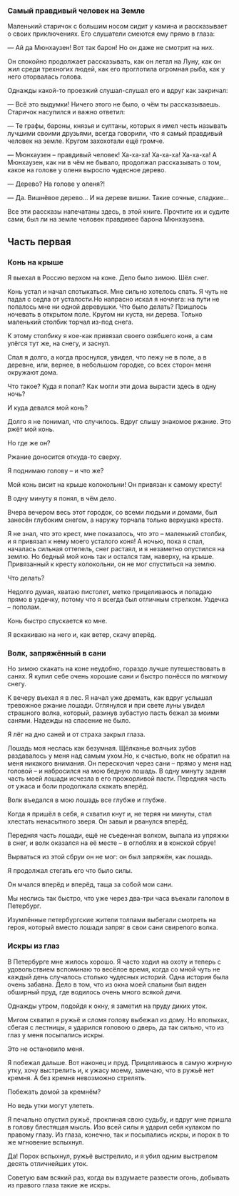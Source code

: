 ### Самый правдивый человек на Земле

Маленький старичок с большим носом сидит у камина и рассказывает о своих приключениях.
Его слушатели смеются ему прямо в глаза:

— Ай да Мюнхаузен!
Вот так барон!
Но он даже не смотрит на них.

Он спокойно продолжает рассказывать, как он летал на Луну, как он жил среди трехногих людей, как его проглотила огромная рыба, как у него оторвалась голова.

Однажды какой-то проезжий слушал-слушал его и вдруг как закричал:

— Всё это выдумки!
Ничего этого не было, о чём ты рассказываешь.
Старичок насупился и важно ответил:

— Те графы, бароны, князья и султаны, которых я имел честь называть лучшими своими друзьями, всегда говорили, что я самый правдивый человек на земле.
Кругом захохотали ещё громче.

— Мюнхаузен – правдивый человек!
Ха-ха-ха!
Ха-ха-ха!
Ха-ха-ха!
А Мюнхаузен, как ни в чём не бывало, продолжал рассказывать о том, какое на голове у оленя выросло чудесное дерево.

— Дерево?
На голове у оленя?!

— Да.
Вишнёвое дерево...
И на дереве вишни.
Такие сочные, сладкие…

Все эти рассказы напечатаны здесь, в этой книге.
Прочтите их и судите сами, был ли на земле человек правдивее барона Мюнхаузена.

## Часть первая

### Конь на крыше

Я выехал в Россию верхом на коне.
Дело было зимою.
Шёл снег.

Конь устал и начал спотыкаться.
Мне сильно хотелось спать.
Я чуть не падал с седла от усталости.Но напрасно искал я ночлега: на пути не попалось мне ни одной деревушки.
Что было делать?
Пришлось ночевать в открытом поле.
Кругом ни куста, ни дерева.
Только маленький столбик торчал из-под снега.

К этому столбику я кое-как привязал своего озябшего коня, а сам улёгся тут же, на снегу, и заснул.

Спал я долго, а когда проснулся, увидел, что лежу не в поле, а в деревне, или, вернее, в небольшом городке, со всех сторон меня окружают дома.

Что такое?
Куда я попал?
Как могли эти дома вырасти здесь в одну ночь?

И куда девался мой конь?

Долго я не понимал, что случилось.
Вдруг слышу знакомое ржание.
Это ржёт мой конь.

Но где же он?

Ржание доносится откуда-то сверху.

Я поднимаю голову – и что же?

Мой конь висит на крыше колокольни!
Он привязан к самому кресту!

В одну минуту я понял, в чём дело.

Вчера вечером весь этот городок, со всеми людьми и домами, был занесён глубоким снегом, а наружу торчала только верхушка креста.

Я не знал, что это крест, мне показалось, что это – маленький столбик, и я привязал к нему моего усталого коня!
А ночью, пока я спал, началась сильная оттепель, снег растаял, и я незаметно опустился на землю.
Но бедный мой конь так и остался там, наверху, на крыше.
Привязанный к кресту колокольни, он не мог спуститься на землю.

Что делать?

Недолго думая, хватаю пистолет, метко прицеливаюсь и попадаю прямо в уздечку, потому что я всегда был отличным стрелком.
Уздечка – пополам.

Конь быстро спускается ко мне.

Я вскакиваю на него и, как ветер, скачу вперёд.

### Волк, запряжённый в сани

Но зимою скакать на коне неудобно, гораздо лучше путешествовать в санях.
Я купил себе очень хорошие сани и быстро понёсся по мягкому снегу.

К вечеру въехал я в лес.
Я начал уже дремать, как вдруг услышал тревожное ржание лошади.
Оглянулся и при свете луны увидел страшного волка, который, разинув зубастую пасть бежал за моими санями.
Надежды на спасение не было.

Я лёг на дно саней и от страха закрыл глаза.

Лошадь моя неслась как безумная.
Щёлканье волчьих зубов раздавалось у меня над самым ухом.Но, к счастью, волк не обратил на меня никакого внимания.
Он перескочил через сани – прямо у меня над головой – и набросился на мою бедную лошадь.
В одну минуту задняя часть моей лошади исчезла в его прожорливой пасти.
Передняя часть от ужаса и боли продолжала скакать вперёд.

Волк въедался в мою лошадь все глубже и глубже.

Когда я пришёл в себя, я схватил кнут и, не теряя ни минуты, стал хлестать ненасытного зверя.
Он завыл и рванулся вперёд.

Передняя часть лошади, ещё не съеденная волком, выпала из упряжки в снег, и волк оказался на её месте – в оглоблях и в конской сбруе!

Вырваться из этой сбруи он не мог: он был запряжён, как лошадь.

Я продолжал стегать его что было силы.

Он мчался вперёд и вперёд, таща за собой мои сани.

Мы неслись так быстро, что уже через два-три часа въехали галопом в Петербург.

Изумлённые петербургские жители толпами выбегали смотреть на героя, который вместо лошади запряг в свои сани свирепого волка.

### Искры из глаз
В Петербурге мне жилось хорошо.
Я часто ходил на охоту и теперь с удовольствием вспоминаю то весёлое время, когда со мной чуть не каждый день случалось столько чудесных историй.
Одна история была очень забавна.
Дело в том, что из окна моей спальни был виден обширный пруд, где водилось очень много всякой дичи.

Однажды утром, подойдя к окну, я заметил на пруду диких уток.

Мигом схватил я ружьё и сломя голову выбежал из дому.
Но впопыхах, сбегая с лестницы, я ударился головою о дверь, да так сильно, что из глаз у меня посыпались искры.

Это не остановило меня.

Я побежал дальше.
Вот наконец и пруд.
Прицеливаюсь в самую жирную утку, хочу выстрелить и, к ужасу моему, замечаю, что в ружьё нет кремня.
А без кремня невозможно стрелять.

Побежать домой за кремнём?

Но ведь утки могут улететь.

Я печально опустил ружьё, проклиная свою судьбу, и вдруг мне пришла в голову блестящая мысль.
Изо всей силы я ударил себя кулаком по правому глазу.
Из глаза, конечно, так и посыпались искры, и порох в то же мгновение вспыхнул.

Да!
Порох вспыхнул, ружьё выстрелило, и я убил одним выстрелом десять отличнейших уток.

Советую вам всякий раз, когда вы вздумаете развести огонь, добывать из правого глаза такие же искры.
